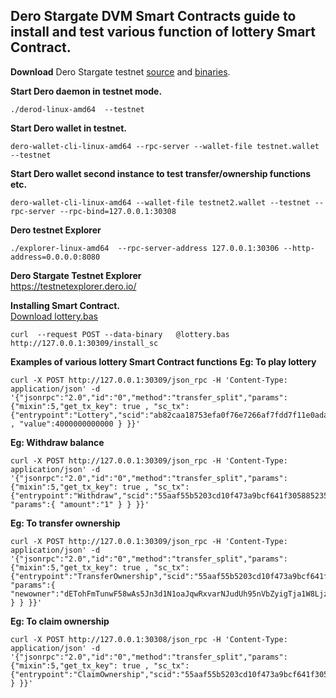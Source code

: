 ## Dero Stargate DVM Smart Contracts guide to install and test various function of lottery Smart Contract.

**Download** Dero Stargate testnet [source](https://git.dero.io/DeroProject/derosuite_stargate) and [binaries](https://git.dero.io/DeroProject/Dero_Stargate_testnet_binaries).

**Start Dero daemon in testnet mode.**
```
./derod-linux-amd64  --testnet
```

**Start Dero wallet in testnet.** 
```
dero-wallet-cli-linux-amd64 --rpc-server --wallet-file testnet.wallet --testnet
```

**Start Dero wallet second instance to test transfer/ownership functions etc.**
```
dero-wallet-cli-linux-amd64 --wallet-file testnet2.wallet --testnet --rpc-server --rpc-bind=127.0.0.1:30308
```

**Dero testnet Explorer**
```
./explorer-linux-amd64  --rpc-server-address 127.0.0.1:30306 --http-address=0.0.0.0:8080
```

**Dero Stargate Testnet Explorer**  
[https://testnetexplorer.dero.io/ ](https://testnetexplorer.dero.io/)


**Installing Smart Contract.**  
 [Download lottery.bas](https://git.dero.io/DeroProject/derosuite_stargate/src/master/cmd/dvm/lottery.bas)
```
curl  --request POST --data-binary   @lottery.bas http://127.0.0.1:30309/install_sc 
```

**Examples of various lottery Smart Contract functions**
**Eg: To play lottery**
```
curl -X POST http://127.0.0.1:30309/json_rpc -H 'Content-Type: application/json' -d '{"jsonrpc":"2.0","id":"0","method":"transfer_split","params":{"mixin":5,"get_tx_key": true , "sc_tx":{"entrypoint":"Lottery","scid":"ab82caa18753efa0f76e7266af7fdd7f11e0ada5e135bd63f1cd823f5e2c2fdc" , "value":4000000000000 } }}'
```

**Eg: Withdraw balance**
```
curl -X POST http://127.0.0.1:30309/json_rpc -H 'Content-Type: application/json' -d '{"jsonrpc":"2.0","id":"0","method":"transfer_split","params":{"mixin":5,"get_tx_key": true , "sc_tx":{"entrypoint":"Withdraw","scid":"55aaf55b5203cd10f473a9bcf641f305885235e176270ae5e38ba6fa05dbf2b0", "params":{ "amount":"1" } } }}'
```

**Eg: To transfer ownership**
```
curl -X POST http://127.0.0.1:30309/json_rpc -H 'Content-Type: application/json' -d '{"jsonrpc":"2.0","id":"0","method":"transfer_split","params":{"mixin":5,"get_tx_key": true , "sc_tx":{"entrypoint":"TransferOwnership","scid":"55aaf55b5203cd10f473a9bcf641f305885235e176270ae5e38ba6fa05dbf2b0", "params":{ "newowner":"dETohFmTunwF58wAs5Jn3d1N1oaJqwRxvarNJudUh95nVbZyigTja1W8Ljzp3j8VhxbB9gv3TBs4W5gnFa24cehz2cM6nUg84s" } } }}'
```

**Eg: To claim ownership**
```
curl -X POST http://127.0.0.1:30308/json_rpc -H 'Content-Type: application/json' -d '{"jsonrpc":"2.0","id":"0","method":"transfer_split","params":{"mixin":5,"get_tx_key": true , "sc_tx":{"entrypoint":"ClaimOwnership","scid":"55aaf55b5203cd10f473a9bcf641f305885235e176270ae5e38ba6fa05dbf2b0" } }}'
```
